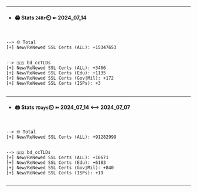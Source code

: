 

---
- #### 🖨️ **Stats** `24Hr`⏲️ ➼ 2024_07_14
```console


--> 🌐 Total
[+] New/ReNewed SSL Certs (ALL): +15347653


--> 🇧🇩 bd_ccTLDs
[+] New/ReNewed SSL Certs (ALL): +3466
[+] New/ReNewed SSL Certs (Edu): +1135
[+] New/ReNewed SSL Certs (Gov|Mil): +172
[+] New/ReNewed SSL Certs (ISPs): +3


```

---
- #### 🖨️ **Stats** `7Days`⏲️ ➼ 2024_07_14 <--> 2024_07_07
```console


--> 🌐 Total
[+] New/ReNewed SSL Certs (ALL): +91282999


--> 🇧🇩 bd_ccTLDs
[+] New/ReNewed SSL Certs (ALL): +16671
[+] New/ReNewed SSL Certs (Edu): +6183
[+] New/ReNewed SSL Certs (Gov|Mil): +840
[+] New/ReNewed SSL Certs (ISPs): +19


```

---

